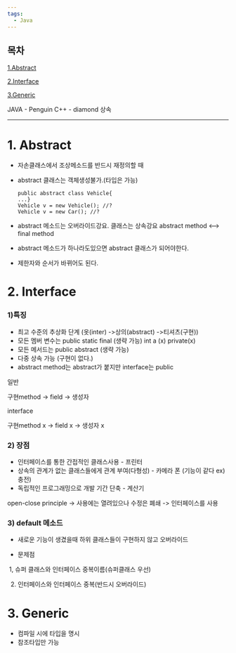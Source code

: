 ```yaml
---
tags:
  - Java
---
```


## 목차

[1.Abstract](#1-abstract)

[2.Interface](#2-interface)

[3.Generic](#3-generic)

JAVA - Penguin  C++ - diamond 상속

---

# 1. Abstract

- 자손클래스에서 조상메소드를 반드시 재정의할 때

- abstract 클래스는 객체생성불가.(타입은 가능)

  ```
  public abstract class Vehicle{
  ...}
  Vehicle v = new Vehicle(); //?
  Vehicle v = new Car(); //?
  ```

- abstract 메소드는 오버라이드강요. 클래스는 상속강요 abstract method <--> final method

- abstract 메소드가 하나라도있으면 abstract 클래스가 되어야한다.

- 제한자와 순서가 바뀌어도 된다.



# 2. Interface

### 1)특징

- 최고 수준의 추상화 단계 (옷(inter) ->상의(abstract) ->티셔츠(구현))
- 모든 멤버 변수는 public static final (생략 가능)  int a (x) private(x)
- 모든 메서드는 public abstract (생략 가능)
- 다중 상속 가능 (구현이 없다.)
- abstract method는 abstract가 붙지만 interface는 public

일반

구현method -> field -> 생성자

interface

구현method x -> field x -> 생성자 x

### 2) 장점

- 인터페이스를 통한 간접적인 클래스사용 - 프린터
- 상속의 관계가 없는 클래스들에게 관계 부여(다형성)  - 카메라 폰 (기능이 같다 ex)충전)
- 독립적인 프로그래밍으로 개발 기간 단축 - 계산기

open-close principle -> 사용에는 열려있으나 수정은 폐쇄 -> 인터페이스를 사용

### 3) default 메소드

- 새로운 기능이 생겼을때 하위 클래스들이 구현하지 않고 오버라이드

- 문제점

​	1, 슈퍼 클래스와 인터페이스 중복이름(슈퍼클래스 우선)  

2. 인터페이스와 인터페이스 중복(반드시 오버라이드)



# 3. Generic<T>

- 컴파일 시에 타입을 명시
- 참조타입만 가능
